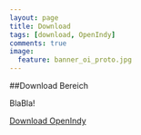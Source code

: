 ```yaml
---
layout: page
title: Download
tags: [download, OpenIndy]
comments: true
image:
  feature: banner_oi_proto.jpg
---
```


##Download Bereich

BlaBla!

<a markdown="0" href="{{ site.url }}/theme-setup" class="btn">Download OpenIndy</a>
